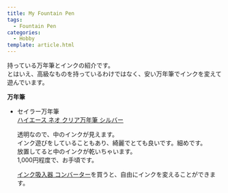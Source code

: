 ```yaml
---
title: My Fountain Pen
tags:
  - Fountain Pen
categories:
  - Hobby
template: article.html
---
```

持っている万年筆とインクの紹介です。  
とはいえ、高級なものを持っているわけではなく、安い万年筆でインクを変えて遊んでいます。

**万年筆**

- <i class="fa fa-building-o"></i>セイラー万年筆  
    <i class="fa fa-shopping-cart"></i>[ハイエース ネオ クリア万年筆 シルバー<i class="fa fa-external-link"></i>](https://rpx.a8.net/svt/ejp?a8mat=2TA6O5+BWO4C2+2HOM+BWGDT&rakuten=y&a8ejpredirect=http%3A%2F%2Fhb.afl.rakuten.co.jp%2Fhgc%2Fg00s2ti4.2bo11ede.g00s2ti4.2bo12136%2Fa17011668768_2TA6O5_BWO4C2_2HOM_BWGDT%3Fpc%3Dhttp%253A%252F%252Fitem.rakuten.co.jp%252Fswallow%252F110119219%252F%26m%3Dhttp%253A%252F%252Fm.rakuten.co.jp%252Fswallow%252Fi%252F10009758%252F)

    透明なので、中のインクが見えます。  
    インク遊びをしていることもあり、綺麗でとても良いです。細めです。  
    放置してると中のインクが乾いちゃいます。  
    1,000円程度で、お手頃です。

    <i class="fa fa-shopping-cart"></i>[インク吸入器 コンバーター<i class="fa fa-external-link"></i>](https://rpx.a8.net/svt/ejp?a8mat=2TA6O5+BWO4C2+2HOM+BWGDT&rakuten=y&a8ejpredirect=http%3A%2F%2Fhb.afl.rakuten.co.jp%2Fhgc%2Fg00s2ti4.2bo11ede.g00s2ti4.2bo12136%2Fa17011668768_2TA6O5_BWO4C2_2HOM_BWGDT%3Fpc%3Dhttp%253A%252F%252Fitem.rakuten.co.jp%252Fswallow%252F140500000%252F%26m%3Dhttp%253A%252F%252Fm.rakuten.co.jp%252Fswallow%252Fi%252F10001913%252F)を買うと、自由にインクを変えることができます。
